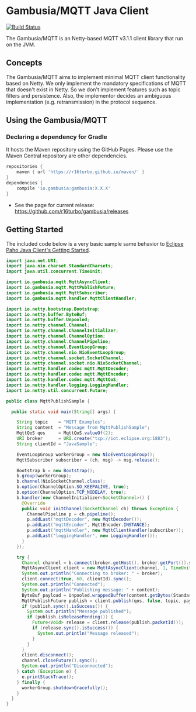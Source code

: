 # Gambusia/MQTT Java Client
[![Build Status](https://travis-ci.com/r16turbo/gambusia.svg?branch=master)](https://travis-ci.com/r16turbo/gambusia)

The Gambusia/MQTT is an Netty-based MQTT v3.1.1 client library that run on the JVM.


## Concepts

The Gambusia/MQTT aims to implement minimal MQTT client functionality based on Netty.
We only implement the mandatory specifications of MQTT that doesn't exist in Netty.
So we don't implement features such as topic filters and persistence.
Also, the implementor decides an ambiguous implementation (e.g. retransmission) in the protocol sequence.

## Using the Gambusia/MQTT

### Declaring a dependency for Gradle

It hosts the Maven repository using the GitHub Pages.
Please use the Maven Central repository are other dependencies.

```gradle
repositories {
    maven { url 'https://r16turbo.github.io/maven/' }
}
dependencies {
    compile 'io.gambusia:gambusia:X.X.X'
}
```
 - See the page for current release: https://github.com/r16turbo/gambusia/releases

## Getting Started

The included code below is a very basic sample same behavior to [Eclipse Paho Java Client's Getting Started](https://github.com/eclipse/paho.mqtt.java/blob/master/README.md#getting-started).

```java
import java.net.URI;
import java.nio.charset.StandardCharsets;
import java.util.concurrent.TimeUnit;

import io.gambusia.mqtt.MqttAsyncClient;
import io.gambusia.mqtt.MqttPublishFuture;
import io.gambusia.mqtt.MqttSubscriber;
import io.gambusia.mqtt.handler.MqttClientHandler;

import io.netty.bootstrap.Bootstrap;
import io.netty.buffer.ByteBuf;
import io.netty.buffer.Unpooled;
import io.netty.channel.Channel;
import io.netty.channel.ChannelInitializer;
import io.netty.channel.ChannelOption;
import io.netty.channel.ChannelPipeline;
import io.netty.channel.EventLoopGroup;
import io.netty.channel.nio.NioEventLoopGroup;
import io.netty.channel.socket.SocketChannel;
import io.netty.channel.socket.nio.NioSocketChannel;
import io.netty.handler.codec.mqtt.MqttDecoder;
import io.netty.handler.codec.mqtt.MqttEncoder;
import io.netty.handler.codec.mqtt.MqttQoS;
import io.netty.handler.logging.LoggingHandler;
import io.netty.util.concurrent.Future;

public class MqttPublishSample {

  public static void main(String[] args) {

    String topic    = "MQTT Examples";
    String content  = "Message from MqttPublishSample";
    MqttQoS qos     = MqttQoS.valueOf(2);
    URI broker      = URI.create("tcp://iot.eclipse.org:1883");
    String clientId = "JavaSample";

    EventLoopGroup workerGroup = new NioEventLoopGroup();
    MqttSubscriber subscriber = (ch, msg) -> msg.release();

    Bootstrap b = new Bootstrap();
    b.group(workerGroup);
    b.channel(NioSocketChannel.class);
    b.option(ChannelOption.SO_KEEPALIVE, true);
    b.option(ChannelOption.TCP_NODELAY, true);
    b.handler(new ChannelInitializer<SocketChannel>() {
      @Override
      public void initChannel(SocketChannel ch) throws Exception {
        ChannelPipeline p = ch.pipeline();
        p.addLast("mqttDecoder", new MqttDecoder());
        p.addLast("mqttEncoder", MqttEncoder.INSTANCE);
        p.addLast("mqttHandler", new MqttClientHandler(subscriber));
        p.addLast("loggingHandler", new LoggingHandler());
      }
    });

    try {
      Channel channel = b.connect(broker.getHost(), broker.getPort()).sync().channel();
      MqttAsyncClient client = new MqttAsyncClient(channel, 1, TimeUnit.SECONDS);
      System.out.println("Connecting to broker: " + broker);
      client.connect(true, 60, clientId).sync();
      System.out.println("Connected");
      System.out.println("Publishing message: " + content);
      ByteBuf payload = Unpooled.wrappedBuffer(content.getBytes(StandardCharsets.UTF_8));
      MqttPublishFuture publish = client.publish(qos, false, topic, payload);
      if (publish.sync().isSuccess()) {
        System.out.println("Message published");
        if (publish.isReleasePending()) {
          Future<Void> release = client.release(publish.packetId());
          if (release.sync().isSuccess()) {
            System.out.println("Message released");
          }
        }
      }
      client.disconnect();
      channel.closeFuture().sync();
      System.out.println("Disconnected");
    } catch (Exception e) {
      e.printStackTrace();
    } finally {
      workerGroup.shutdownGracefully();
    }
  }
}
```
